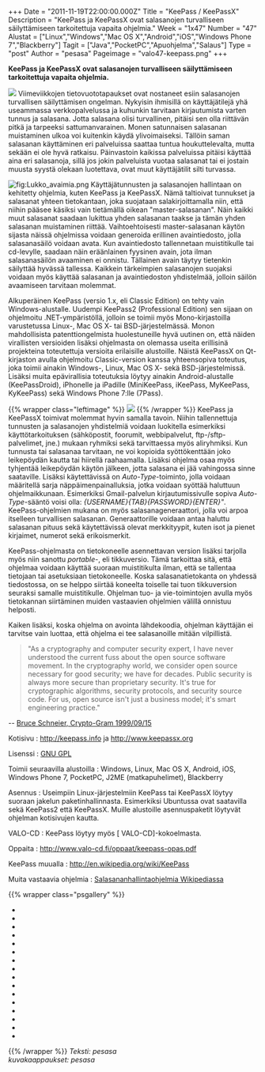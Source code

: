 +++
Date = "2011-11-19T22:00:00.000Z"
Title = "KeePass / KeePassX"
Description = "KeePass ja KeePassX ovat salasanojen turvalliseen säilyttämiseen tarkoitettuja vapaita ohjelmia."
Week = "1x47"
Number = "47"
Alustat = ["Linux","Windows","Mac OS X","Android","iOS","Windows Phone 7","Blackberry"]
Tagit = ["Java","PocketPC","Apuohjelma","Salaus"]
Type = "post"
Author = "pesasa"
Pageimage = "valo47-keepass.png"
+++


**KeePass ja KeePassX ovat salasanojen turvalliseen säilyttämiseen
tarkoitettuja vapaita ohjelmia.**

![ ](/images/valo47-keepass.png "fig:valo47-keepass.png") Viimeviikkojen
tietovuototapaukset ovat nostaneet esiin salasanojen turvallisen
säilyttämisen ongelman. Nykyisin ihmisillä on käyttäjätilejä yhä
useammassa verkkopalvelussa ja kuhunkin tarvitaan kirjautumista varten
tunnus ja salasana. Jotta salasana olisi turvallinen, pitäisi sen olla
riittävän pitkä ja tarpeeksi sattumanvarainen. Monen satunnaisen
salasanan muistaminen ulkoa voi kuitenkin käydä ylivoimaiseksi. Tällöin
saman salasanan käyttäminen eri palveluissa saattaa tuntua
houkuttelevalta, mutta sekään ei ole hyvä ratkaisu. Päinvastoin kaikissa
palveluissa pitäisi käyttää aina eri salasanoja, sillä jos jokin
palveluista vuotaa salasanat tai ei jostain muusta syystä olekaan
luotettava, ovat muut käyttäjätilit silti turvassa.

![](/images/Lukko_avaimia.png "fig:Lukko_avaimia.png") Käyttäjätunnusten ja
salasanojen hallintaan on kehitetty ohjelmia, kuten KeePass ja KeePassX.
Nämä taltioivat tunnukset ja salasanat yhteen tietokantaan, joka
suojataan salakirjoittamalla niin, että niihin pääsee käsiksi vain
tietämällä oikean "master-salasanan". Näin kaikki muut salasanat saadaan
lukittua yhden salasanan taakse ja tämän yhden salasanan muistaminen
riittää. Vaihtoehtoisesti master-salasanan käytön sijasta näissä
ohjelmissa voidaan generoida erillinen avaintiedosto, jolla
salasanasäilö voidaan avata. Kun avaintiedosto tallennetaan
muistitikulle tai cd-levylle, saadaan näin eräänlainen fyysinen avain,
jota ilman salasanasäilön avaaminen ei onnistu. Tällainen avain täytyy
tietenkin säilyttää hyvässä tallessa. Kaikkein tärkeimpien salasanojen
suojaksi voidaan myös käyttää salasanan ja avaintiedoston yhdistelmää,
jolloin säilön avaamiseen tarvitaan molemmat.

Alkuperäinen KeePass (versio 1.x, eli Classic Edition) on tehty vain
Windows-alustalle. Uudempi KeePass2 (Professional Edition) sen sijaan on
ohjelmoitu .NET-ympäristöllä, jolloin se toimii myös Mono-kirjastoilla
varustetussa Linux-, Mac OS X- tai BSD-järjestelmässä. Monon
mahdollisista patenttiongelmista huolestuneille hyvä uutinen on, että
näiden virallisten versioiden lisäksi ohjelmasta on olemassa useita
erillisinä projekteina toteutettuja versioita erilaisille alustoille.
Näistä KeePassX on Qt-kirjaston avulla ohjelmoitu Classic-version kanssa
yhteensopiva toteutus, joka toimii ainakin Windows-, Linux, Mac OS X-
sekä BSD-järjestelmissä. Lisäksi muita epävirallisia toteutuksia löytyy
ainakin Android-alustalle (KeePassDroid), iPhonelle ja iPadille
(MiniKeePass, iKeePass, MyKeePass, KyKeePass) sekä Windows Phone 7:lle
(7Pass).

{{% wrapper class="leftimage" %}}
![ ](/images/keyring.png "fig:keyring.png")
{{% /wrapper %}}
KeePass ja KeePassX toimivat molemmat
hyvin samalla tavoin. Niihin tallennettuja tunnusten ja salasanojen
yhdistelmiä voidaan luokitella esimerkiksi käyttötarkoituksen
(sähköpostit, foorumit, webbipalvelut, ftp-/sftp-palvelimet, jne.)
mukaan ryhmiksi sekä tarvittaessa myös aliryhmiksi. Kun tunnusta tai
salasanaa tarvitaan, ne voi kopioida syöttökenttään joko leikepöydän
kautta tai hiirellä raahaamalla. Lisäksi ohjelma osaa myös tyhjentää
leikepöydän käytön jälkeen, jotta salasana ei jää vahingossa sinne
saataville. Lisäksi käytettävissä on *Auto-Type*-toiminto, jolla voidaan
määritellä sarja näppäimenpainalluksia, jotka voidaan syöttää haluttuun
ohjelmaikkunaan. Esimerkiksi Gmail-palvelun kirjautumissivulle sopiva
*Auto-Type*-sääntö voisi olla: *{USERNAME}{TAB}{PASSWORD}{ENTER}"*.
KeePass-ohjelmien mukana on myös salasanageneraattori, jolla voi arpoa
itselleen turvallisen salasanan. Generaattorille voidaan antaa haluttu
salasanan pituus sekä käytettävissä olevat merkkityypit, kuten isot ja
pienet kirjaimet, numerot sekä erikoismerkit.

KeePass-ohjelmasta on tietokoneelle asennettavan version lisäksi
tarjolla myös niin sanottu *portable*-, eli tikkuversio. Tämä tarkoittaa
sitä, että ohjelmaa voidaan käyttää suoraan muistitikulta ilman, että se
tallentaa tietojaan tai asetuksiaan tietokoneelle. Koska
salasanatietokanta on yhdessä tiedostossa, on se helppo siirtää koneelta
toiselle tai tuon tikkuversion seuraksi samalle muistitikulle. Ohjelman
tuo- ja vie-toimintojen avulla myös tietokannan siirtäminen muiden
vastaavien ohjelmien välillä onnistuu helposti.

Kaiken lisäksi, koska ohjelma on avointa lähdekoodia, ohjelman käyttäjän
ei tarvitse vain luottaa, että ohjelma ei tee salasanoille mitään
vilpillistä.

> "As a cryptography and computer security expert, I have never understood
> the current fuss about the open source software movement. In the
> cryptography world, we consider open source necessary for good security;
> we have for decades. Public security is always more secure than
> proprietary security. It's true for cryptographic algorithms, security
> protocols, and security source code. For us, open source isn't just a
> business model; it's smart engineering practice."

-- [Bruce Schneier, Crypto-Gram 1999/09/15](http://www.schneier.com/crypto-gram-9909.html)

Kotisivu
:   <http://keepass.info> ja <http://www.keepassx.org>

Lisenssi
:   [GNU GPL](GNU_GPL)

Toimii seuraavilla alustoilla
:   Windows, Linux, Mac OS X, Android, iOS, Windows Phone 7, PocketPC,
    J2ME (matkapuhelimet), Blackberry

Asennus
:   Useimpiin Linux-järjestelmiin KeePass tai KeePassX löytyy suoraan
    jakelun paketinhallinnasta. Esimerkiksi Ubuntussa ovat saatavilla
    sekä KeePass2 että KeePassX. Muille alustoille asennuspaketit
    löytyvät ohjelman kotisivujen kautta.

VALO-CD
:   KeePass löytyy myös [ VALO-CD]-kokoelmasta.

Oppaita
:   <http://www.valo-cd.fi/oppaat/keepass-opas.pdf>

KeePass muualla
:   <http://en.wikipedia.org/wiki/KeePass>

Muita vastaavia ohjelmia
:   [Salasananhallintaohjelmia
    Wikipediassa](http://en.wikipedia.org/wiki/Category:Password_managers)

{{% wrapper class="psgallery" %}}
-   [ ](/images/KeePass-0.png)
-   [ ](/images/KeePass-1.png)
-   [ ](/images/KeePass-2.png)
-   [ ](/images/KeePass-3.png)
-   [ ](/images/KeePass-4.png)
-   [ ](/images/KeePass-5.png)
-   [ ](/images/KeePass-6.png)
-   [ ](/images/KeePass-7.png)
-   [ ](/images/KeePass-8.png)
-   [ ](/images/KeePass-9.png)
-   [ ](/images/KeePass-10.png)
-   [ ](/images/KeePass-11.png)
-   [ ](/images/KeePass-12.png)
-   [ ](/images/KeePass-13.png)
-   [ ](/images/KeePass-14.png)
-   [ ](/images/KeePass-15.png)

{{% /wrapper %}}
*Teksti: pesasa* <br />
*kuvakaappaukset: pesasa*

